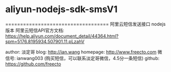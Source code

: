 # aliyun-nodejs-sdk-smsV1

===================================
阿里云短信发送接口 nodejs 版本
阿里云短信API官方文档: https://help.aliyun.com/document_detail/44364.html?spm=5176.8195934.507901.11.pLzahV

author: 淡定哥
blog: http://ian.wang
homepage: http://www.freecto.com
微信号: ianwang003  (购买短信，可以联系淡定哥微信，4.5分一条短信)
github: https://github.com/freecto
